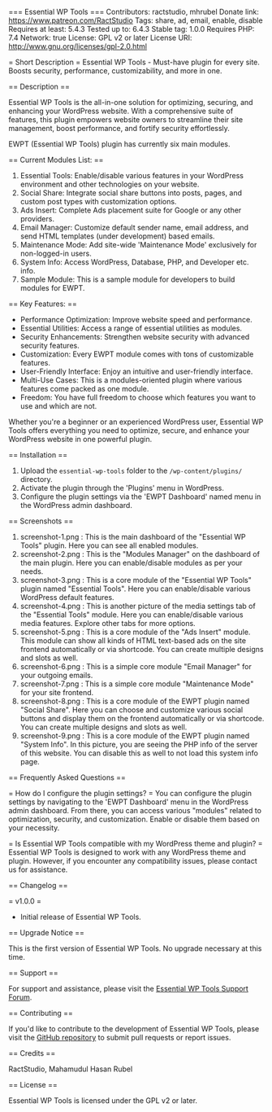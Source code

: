 === Essential WP Tools ===
Contributors: ractstudio, mhrubel
Donate link: https://www.patreon.com/RactStudio
Tags: share, ad, email, enable, disable
Requires at least: 5.4.3
Tested up to: 6.4.3
Stable tag: 1.0.0
Requires PHP: 7.4
Network: true
License: GPL v2 or later
License URI: http://www.gnu.org/licenses/gpl-2.0.html

= Short Description =
Essential WP Tools - Must-have plugin for every site. Boosts security, performance, customizability, and more in one.

== Description ==

Essential WP Tools is the all-in-one solution for optimizing, securing, and enhancing your WordPress website. With a comprehensive suite of features, this plugin empowers website owners to streamline their site management, boost performance, and fortify security effortlessly.

EWPT (Essential WP Tools) plugin has currently six main modules.

== Current Modules List: ==

1. Essential Tools: Enable/disable various features in your WordPress environment and other technologies on your website.
2. Social Share: Integrate social share buttons into posts, pages, and custom post types with customization options.
3. Ads Insert: Complete Ads placement suite for Google or any other providers.
4. Email Manager: Customize default sender name, email address, and send HTML templates (under development) based emails.
5. Maintenance Mode: Add site-wide 'Maintenance Mode' exclusively for non-logged-in users.
6. System Info: Access WordPress, Database, PHP, and Developer etc. info.
7. Sample Module: This is a sample module for developers to build modules for EWPT.

== Key Features: ==

- Performance Optimization: Improve website speed and performance.
- Essential Utilities: Access a range of essential utilities as modules.
- Security Enhancements: Strengthen website security with advanced security features.
- Customization: Every EWPT module comes with tons of customizable features.
- User-Friendly Interface: Enjoy an intuitive and user-friendly interface.
- Multi-Use Cases: This is a modules-oriented plugin where various features come packed as one module.
- Freedom: You have full freedom to choose which features you want to use and which are not.

Whether you're a beginner or an experienced WordPress user, Essential WP Tools offers everything you need to optimize, secure, and enhance your WordPress website in one powerful plugin.

== Installation ==

1. Upload the `essential-wp-tools` folder to the `/wp-content/plugins/` directory.
2. Activate the plugin through the 'Plugins' menu in WordPress.
3. Configure the plugin settings via the 'EWPT Dashboard' named menu in the WordPress admin dashboard.

== Screenshots ==

1. screenshot-1.png : This is the main dashboard of the "Essential WP Tools" plugin. Here you can see all enabled modules.
2. screenshot-2.png : This is the "Modules Manager" on the dashboard of the main plugin. Here you can enable/disable modules as per your needs.
3. screenshot-3.png : This is a core module of the "Essential WP Tools" plugin named "Essential Tools". Here you can enable/disable various WordPress default features.
4. screenshot-4.png : This is another picture of the media settings tab of the "Essential Tools" module. Here you can enable/disable various media features. Explore other tabs for more options.
5. screenshot-5.png : This is a core module of the "Ads Insert" module. This module can show all kinds of HTML text-based ads on the site frontend automatically or via shortcode. You can create multiple designs and slots as well.
6. screenshot-6.png : This is a simple core module "Email Manager" for your outgoing emails.
7. screenshot-7.png : This is a simple core module "Maintenance Mode" for your site frontend.
8. screenshot-8.png : This is a core module of the EWPT plugin named "Social Share". Here you can choose and customize various social buttons and display them on the frontend automatically or via shortcode. You can create multiple designs and slots as well.
9. screenshot-9.png : This is a core module of the EWPT plugin named "System Info". In this picture, you are seeing the PHP info of the server of this website. You can disable this as well to not load this system info page.

== Frequently Asked Questions ==

= How do I configure the plugin settings? =
You can configure the plugin settings by navigating to the 'EWPT Dashboard' menu in the WordPress admin dashboard. From there, you can access various "modules" related to optimization, security, and customization. Enable or disable them based on your necessity.

= Is Essential WP Tools compatible with my WordPress theme and plugin? =
Essential WP Tools is designed to work with any WordPress theme and plugin. However, if you encounter any compatibility issues, please contact us for assistance.

== Changelog ==

= v1.0.0 =

* Initial release of Essential WP Tools.

== Upgrade Notice ==

This is the first version of Essential WP Tools. No upgrade necessary at this time.

== Support ==

For support and assistance, please visit the [Essential WP Tools Support Forum](https://wordpress.org/support/plugin/essential-wp-tools).

== Contributing ==

If you'd like to contribute to the development of Essential WP Tools, please visit the [GitHub repository](https://github.com/essential-wp-tools) to submit pull requests or report issues.

== Credits ==

RactStudio,
Mahamudul Hasan Rubel

== License ==

Essential WP Tools is licensed under the GPL v2 or later.
